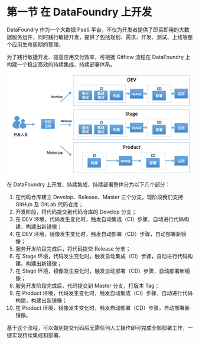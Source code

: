 # 第一节 在 DataFoundry 上开发

DataFoundry 作为一个大数据 PaaS 平台，不仅为开发者提供了即买即用的大数据服务组件，同时践行敏捷开发，提供了包括规划、需求、开发、测试、上线等整个应用生命周期的管理。

为了践行敏捷开发、提高应用交付效率，可根据 Gitflow 流程在 DataFoundry 上构建一个稳定高效的持续集成、持续部署体系。

![](img/CICD.png)

在 DataFoundry 上开发、持续集成、持续部署整体分为以下几个部分：

1. 在代码仓库建立 Develop、Release、Master 三个分支，现阶段我们支持 GitHub 及 GitLab 代码仓库；
2. 开发阶段，将代码提交到代码仓库的 Develop 分支；
3. 在 DEV 环境，代码发生变化时，触发自动集成（CI）步骤，自动进行代码构建，构建出新镜像；
4. 在 DEV 环境，镜像发生变化时，触发自动部署（CD）步骤，自动部署新镜像；
5. 服务开发阶段完成后，将代码提交 Release 分支；
6. 在 Stage 环境，代码发生变化时，触发自动集成（CI）步骤，自动进行代码构建，构建出新镜像；
7. 在 Stage 环境，镜像发生变化时，触发自动部署（CD）步骤，自动部署新镜像；
8. 服务开发阶段完成后，代码提交到 Master 分支，打版本 Tag；
9. 在 Product 环境，代码发生变化时，触发自动集成（CI）步骤，自动进行代码构建，构建出新镜像；
10. 在 Product 环境，镜像发生变化时，触发自动部署（CD）步骤，自动部署新镜像。


基于这个流程，可以做到提交代码后无需任何人工操作即可完成全部部署工作，一键实现持续集成和部署。